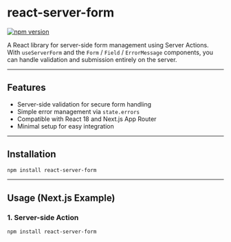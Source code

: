 # react-server-form

[![npm version](https://badgen.net/npm/v/react-server-form)](https://www.npmjs.com/package/react-server-form)

A React library for server-side form management using Server Actions.  
With `useServerForm` and the `Form` / `Field` / `ErrorMessage` components, you can handle validation and submission entirely on the server.

---

## Features

- Server-side validation for secure form handling
- Simple error management via `state.errors`
- Compatible with React 18 and Next.js App Router
- Minimal setup for easy integration

---

## Installation

```bash
npm install react-server-form

```

---

## Usage (Next.js Example)

### 1. Server-side Action

```bash
npm install react-server-form

```